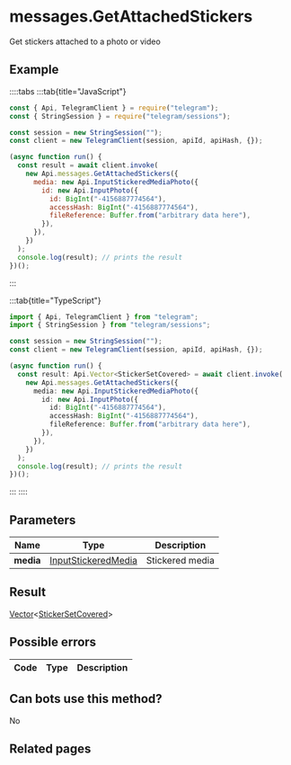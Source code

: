 # messages.GetAttachedStickers

Get stickers attached to a photo or video

## Example

::::tabs
:::tab{title="JavaScript"}

```js
const { Api, TelegramClient } = require("telegram");
const { StringSession } = require("telegram/sessions");

const session = new StringSession("");
const client = new TelegramClient(session, apiId, apiHash, {});

(async function run() {
  const result = await client.invoke(
    new Api.messages.GetAttachedStickers({
      media: new Api.InputStickeredMediaPhoto({
        id: new Api.InputPhoto({
          id: BigInt("-4156887774564"),
          accessHash: BigInt("-4156887774564"),
          fileReference: Buffer.from("arbitrary data here"),
        }),
      }),
    })
  );
  console.log(result); // prints the result
})();
```

:::

:::tab{title="TypeScript"}

```ts
import { Api, TelegramClient } from "telegram";
import { StringSession } from "telegram/sessions";

const session = new StringSession("");
const client = new TelegramClient(session, apiId, apiHash, {});

(async function run() {
  const result: Api.Vector<StickerSetCovered> = await client.invoke(
    new Api.messages.GetAttachedStickers({
      media: new Api.InputStickeredMediaPhoto({
        id: new Api.InputPhoto({
          id: BigInt("-4156887774564"),
          accessHash: BigInt("-4156887774564"),
          fileReference: Buffer.from("arbitrary data here"),
        }),
      }),
    })
  );
  console.log(result); // prints the result
})();
```

:::
::::

## Parameters

|   Name    | Type                                                                      | Description     |
| :-------: | ------------------------------------------------------------------------- | --------------- |
| **media** | [InputStickeredMedia](https://core.telegram.org/type/InputStickeredMedia) | Stickered media |

## Result

[Vector](https://core.telegram.org/type/Vector%20t)<[StickerSetCovered](https://core.telegram.org/type/StickerSetCovered)>

## Possible errors

| Code | Type | Description |
| :--: | ---- | ----------- |

## Can bots use this method?

No

## Related pages
